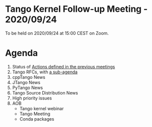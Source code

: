 # Tango Kernel Follow-up Meeting - 2020/09/24

To be held on 2020/09/24 at 15:00 CEST on Zoom.

# Agenda
 
 1. Status of [Actions defined in the previous meetings](https://github.com/tango-controls/tango-kernel-followup/blob/master/2020/2020-09-10/Minutes.md#summary-of-remaining-actions)
 2. Tango RFCs, with [a sub-agenda](https://github.com/tango-controls/rfc/wiki/Meeting-2020-09-24)
 3. cppTango News
 4. JTango News
 5. PyTango News
 6. Tango Source Distribution News
 7. High priority issues
 8. AOB
     - Tango kernel webinar
     - Tango Meeting
     - Conda packages
